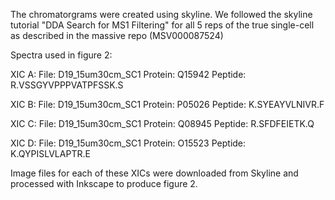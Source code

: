 The chromatorgrams were created using skyline.
We followed the skyline tutorial "DDA Search for MS1 Filtering" for all 5 reps of the true single-cell as described in the massive repo (MSV000087524)


Spectra used in figure 2:

XIC A:
File: D19_15um30cm_SC1
Protein: Q15942
Peptide: R.VSSGYVPPPVATPFSSK.S

XIC B:
File: D19_15um30cm_SC1
Protein: P05026
Peptide: K.SYEAYVLNIVR.F

XIC C:
File: D19_15um30cm_SC1
Protein: Q08945
Peptide: R.SFDFEIETK.Q

XIC D:
File: D19_15um30cm_SC1
Protein: O15523
Peptide: K.QYPISLVLAPTR.E

Image files for each of these XICs were downloaded from Skyline and processed with Inkscape to produce figure 2.
